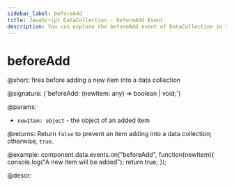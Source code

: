 ```yaml
---
sidebar_label: beforeAdd
title: JavaScript DataCollection - beforeAdd Event 
description: You can explore the beforeAdd event of DataCollection in the documentation of the DHTMLX JavaScript UI library. Browse developer guides and API reference, try out code examples and live demos, and download a free 30-day evaluation version of DHTMLX Suite.
---
```


# beforeAdd

@short: fires before adding a new item into a data collection

@signature: {'beforeAdd: (newItem: any) => boolean | void;'}

@params:
- `newItem: object` - the object of an added item

@returns:
Return `false` to prevent an item adding into a data collection; otherwise, `true`.

@example:
component.data.events.on("beforeAdd", function(newItem){
	console.log("A new item will be added");
    return true;
});

@descr:

[comment]: # (@relatedapi: data_collection/api/datacollection_afteradd_event.md)
